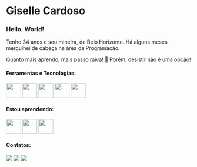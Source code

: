 <div>
<h1> Giselle Cardoso</h1>
<h3> Hello, World!</h3>
<p>Tenho 34 anos e sou mineira, de Belo Horizonte. Há alguns meses mergulhei de cabeça na área da Programação.</p>
<p>Quanto mais aprendo, mais passo raiva! 🤣 Porém, desistir não é uma opção!</p>
	
	
<h4>Ferramentas e Tecnologias:</h4>
<img src="https://cdn.jsdelivr.net/gh/devicons/devicon/icons/html5/html5-original-wordmark.svg" "width="40" height="40"/>
<img src="https://cdn.jsdelivr.net/gh/devicons/devicon/icons/javascript/javascript-original.svg"width="40" height="40"/>
<img src="https://cdn.jsdelivr.net/gh/devicons/devicon/icons/css3/css3-original-wordmark.svg""width="40" height="40"/>
<img src="https://cdn.jsdelivr.net/gh/devicons/devicon/icons/git/git-original.svg""width="40" height="40"/>
<img src="https://cdn.jsdelivr.net/gh/devicons/devicon/icons/github/github-original.svg""width="40" height="40"/>
          
          
<h4> Estou aprendendo:</h4>
<img src="https://cdn.jsdelivr.net/gh/devicons/devicon/icons/angularjs/angularjs-original.svg" "width="40" height="40"/>
<img src="https://cdn.jsdelivr.net/gh/devicons/devicon/icons/ionic/ionic-original.svg" "width="40" height="40"/>     
<img src="https://cdn.jsdelivr.net/gh/devicons/devicon/icons/android/android-original.svg" "width="40" height="40" />
																																																									
																																																									

<div>
<h4> Contatos:</h4>
<a href="  https://instagram.com/giselle.cp?igshid=MjEwN2IyYWYwYw=="target="_blank"><img src="https://img.shields.io/badge/-Instagram-%23E4405F?style=for-the-badge&logo=instagram&logoColor=white" target="_blank"></a>
<a href="mailto:gisellecp.tech@gmail.com"><img src="https://img.shields.io/badge/Gmail-D14836?style=for-the-badge&logo=gmail&logoColor=white" target="_blank"></a>
<a href="https://www.linkedin.com/in/giselle-cardoso-90a333256"target="_blank"><img src="https://img.shields.io/badge/-LinkedIn-%230077B5?style=for-the-badge&logo=linkedin&logoColor=white" target="_blank"></a>   
</div>          
          
</div>

<!---
GiselleCP/GiselleCP is a ✨ special ✨ repository because its `README.md` (this file) appears on your GitHub profile.
You can click the Preview link to take a look at your changes.
--->
